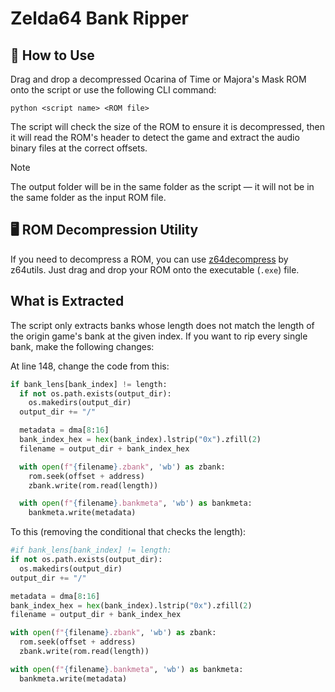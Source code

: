 # Zelda64 Bank Ripper

## 🔧 How to Use
Drag and drop a decompressed Ocarina of Time or Majora's Mask ROM onto the script or use the following CLI command:
```
python <script name> <ROM file>
```
The script will check the size of the ROM to ensure it is decompressed, then it will read the ROM's header to detect the game and extract the audio binary files at the correct offsets.

> [!NOTE]
> The output folder will be in the same folder as the script — it will not be in the same folder as the input ROM file.

## 🖥️ ROM Decompression Utility
If you need to decompress a ROM, you can use [z64decompress](https://github.com/z64utils/z64decompress) by z64utils. Just drag and drop your ROM onto the executable (`.exe`) file.

## What is Extracted
The script only extracts banks whose length does not match the length of the origin game's bank at the given index. If you want to rip every single bank, make the following changes:

At line 148, change the code from this:
```py
if bank_lens[bank_index] != length:
  if not os.path.exists(output_dir):
    os.makedirs(output_dir)
  output_dir += "/"

  metadata = dma[8:16]
  bank_index_hex = hex(bank_index).lstrip("0x").zfill(2)
  filename = output_dir + bank_index_hex

  with open(f"{filename}.zbank", 'wb') as zbank:
    rom.seek(offset + address)
    zbank.write(rom.read(length))

  with open(f"{filename}.bankmeta", 'wb') as bankmeta:
    bankmeta.write(metadata)
```

To this (removing the conditional that checks the length):
```py
#if bank_lens[bank_index] != length:
if not os.path.exists(output_dir):
  os.makedirs(output_dir)
output_dir += "/"

metadata = dma[8:16]
bank_index_hex = hex(bank_index).lstrip("0x").zfill(2)
filename = output_dir + bank_index_hex

with open(f"{filename}.zbank", 'wb') as zbank:
  rom.seek(offset + address)
  zbank.write(rom.read(length))

with open(f"{filename}.bankmeta", 'wb') as bankmeta:
  bankmeta.write(metadata)
```
